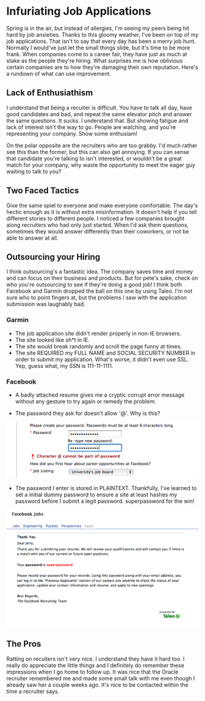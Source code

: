 # Infuriating Job Applications

Spring is in the air, but instead of allergies, I'm seeing my peers
being hit hard by job anxieties.  Thanks to this gloomy weather, I've
been on top of my job applications.  That isn't to say that every day
has been a merry job hunt.  Normally I would've just let the small
things slide, but it's time to be more frank.  When companies come to
a career fair, they have just as much at stake as the people they're
hiring.  What surprises me is how oblivious certain companies are to
how they're damaging their own reputation.  Here's a rundown of what
can use improvement.

## Lack of Enthusiathism ##

I understand that being a recuiter is difficult.  You have to talk all
day, have good candidates and bad, and repeat the same elevator pitch
and answer the same questions.  It sucks.  I understand that.  But
showing fatigue and lack of interest isn't the way to go.  People are
watching, and you're representing your company.  Show some enthusiam!

On the polar opposite are the recruiters who are too grabby.  I'd much
rather see this than the former, but this can also get annoying.  If
you can sense that candidate you're talking to isn't interested, or
wouldn't be a great match for your company, why waste the opportunity
to meet the eager guy waiting to talk to you?

## Two Faced Tactics ##

Give the same spiel to everyone and make everyone comfortable.  The
day's hectic enough as it is without extra misinformation.  It doesn't
help if you tell different stories to different people.  I noticed a
few companies brought along recruiters who had only just started.
When I'd ask them questions, sometimes they would answer differently
than their coworkers, or not be able to answer at all.

## Outsourcing your Hiring ##

I think outsourcing's a fantastic idea.  The company saves time and
money and can focus on their business and products.  But for pete's
sake, check on who you're outsourcing to see if they're doing a good
job!  I think both Facebook and Garmin dropped the ball on this one by
using Taleo.  I'm not sure who to point fingers at, but the problems I
saw with the application submission was laughably bad.

### Garmin ###

* The job application site didn't render properly in non-IE browsers.
* The site looked like sh*t in IE.
* The site would break randomly and scroll the page funny at times.
* The site REQUIRED my FULL NAME and SOCIAL SECURITY NUMBER in order
  to submit my application.  What's worse, it didn't even use SSL.
  Yep, guess what, my SSN is 111-11-1111.

### Facebook ###

* A badly attached resume gives me a cryptic corrupt error message
  without any gesture to try again or remedy the problem.

* The password they ask for doesn't allow '@'.  Why is this?

<img src="/images/no-symbol-password.png" />

* The password I enter is stored in PLAINTEXT.  Thankfully, I've
  learned to set a initial dummy password to ensure a site at least
  hashes my password before I submit a legit password.  superpassword
  for the win!

<img src="/images/plaintext-password.png" />

## The Pros ##

Ratting on recuiters isn't very nice.  I understand they have it hard
too.  I really do appreciate the little things and I definitely do
remember these impressions when I go home to follow up.  It was nice
that the Oracle recruiter remembered me and made some small talk with
me even though I already saw her a couple weeks ago.  It's nice to be
contacted within the time a recruiter says.
